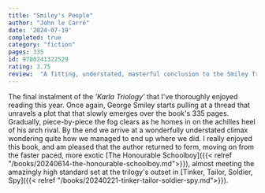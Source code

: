 ```yaml
---
title: "Smiley's People"
author: "John le Carré"
date: '2024-07-19'
completed: true
category: "fiction"
pages: 335
id: 9780241322529
rating: 3.75
review:  "A fitting, understated, masterful conclusion to the Smiley Triology."
---
```


The final instalment of the <em>'Karla Triology'</em> that I've thoroughly enjoyed reading this year. Once again, George Smiley starts pulling at a thread that unravels a plot that that slowly emerges over the book's 335 pages. Gradually, piece-by-piece the fog clears as he homes in on the achilles heel of his arch rival. By the end we arrive at a wonderfully understated climax wondering quite how we managed to end up where we did. I really enjoyed this book, and am pleased that the author returned to form, moving on from the faster paced, more exotic [The Honourable Schoolboy]({{< relref "/books/20240614-the-honourable-schoolboy.md">}}), almost meeting the amazingly high standard set at the trilogy's outset in [Tinker, Tailor, Soldier, Spy]({{< relref "/books/20240221-tinker-tailor-soldier-spy.md">}}).
